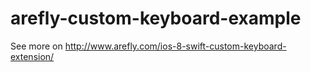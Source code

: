 # arefly-custom-keyboard-example

See more on http://www.arefly.com/ios-8-swift-custom-keyboard-extension/
